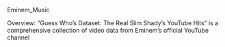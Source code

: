 Eminem_Music

Overview: “Guess Who’s Dataset: The Real Slim Shady’s YouTube Hits” is a comprehensive collection of video data from Eminem’s official YouTube channel
